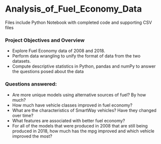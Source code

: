 # Analysis_of_Fuel_Economy_Data

Files include Python Notebook with completed code and supporting CSV files

### Project Objectives and Overview

* Explore Fuel Economy data of 2008 and 2018.
* Perform data wrangling to unify the format of data from the two datasets.
* Compute descriptive statistics in Python, pandas and numPy to answer the questions posed about the data

### Questions answered:

* Are more unique models using alternative sources of fuel? By how much?
* How much have vehicle classes improved in fuel economy?
* What are the characteristics of SmartWay vehicles? Have they changed over time?
* What features are associated with better fuel economy?
* For all of the models that were produced in 2008 that are still being produced in 2018, how much has the mpg improved and which vehicle improved the most?
